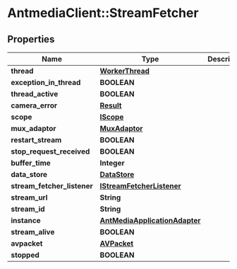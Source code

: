 # AntmediaClient::StreamFetcher

## Properties
Name | Type | Description | Notes
------------ | ------------- | ------------- | -------------
**thread** | [**WorkerThread**](WorkerThread.md) |  | [optional] 
**exception_in_thread** | **BOOLEAN** |  | [optional] 
**thread_active** | **BOOLEAN** |  | [optional] 
**camera_error** | [**Result**](Result.md) |  | [optional] 
**scope** | [**IScope**](IScope.md) |  | [optional] 
**mux_adaptor** | [**MuxAdaptor**](MuxAdaptor.md) |  | [optional] 
**restart_stream** | **BOOLEAN** |  | [optional] 
**stop_request_received** | **BOOLEAN** |  | [optional] 
**buffer_time** | **Integer** |  | [optional] 
**data_store** | [**DataStore**](DataStore.md) |  | [optional] 
**stream_fetcher_listener** | [**IStreamFetcherListener**](IStreamFetcherListener.md) |  | [optional] 
**stream_url** | **String** |  | [optional] 
**stream_id** | **String** |  | [optional] 
**instance** | [**AntMediaApplicationAdapter**](AntMediaApplicationAdapter.md) |  | [optional] 
**stream_alive** | **BOOLEAN** |  | [optional] 
**avpacket** | [**AVPacket**](AVPacket.md) |  | [optional] 
**stopped** | **BOOLEAN** |  | [optional] 


